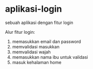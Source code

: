 # aplikasi-login
sebuah aplikasi dengan fitur login

Alur fitur login:
1. memasukkan email dan password
2. memvalidasi masukkan
3. memvalidasi wajah
4. memasukkan nama ibu untuk validasi
5. masuk kehalaman home
